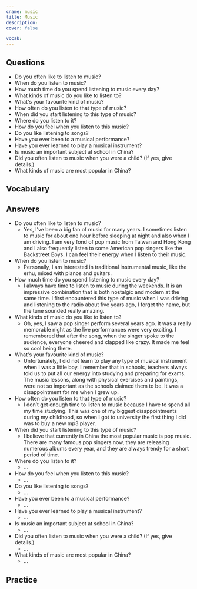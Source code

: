 ```yaml
---
cname: music
title: Music
description: 
cover: false

vocab:
---
```

<banner></banner>

## Questions

- Do you often like to listen to music?
- When do you listen to music?
- How much time do you spend listening to music every day?
- What kinds of music do you like to listen to?
- What&#39;s your favourite kind of music?
- How often do you listen to that type of music?
- When did you start listening to this type of music?
- Where do you listen to it?
- How do you feel when you listen to this music?
- Do you like listening to songs?
- Have you ever been to a musical performance?
- Have you ever learned to play a musical instrument?
- Is music an important subject at school in China?
- Did you often listen to music when you were a child? (If yes, give details.)
- What kinds of music are most popular in China?

## Vocabulary

<vocab-box></vocab-box>

## Answers

- Do you often like to listen to music?
  - Yes, I’ve been a big fan of music for many years. I sometimes listen to music for about one hour before sleeping at night and also when I am driving. I am very fond of pop music from Taiwan and Hong Kong and I also frequently listen to some American pop singers like the Backstreet Boys. I can feel their energy when I listen to their music.
- When do you listen to music?
  - Personally, I am interested in traditional instrumental music, like the erhu, mixed with pianos and guitars.
- How much time do you spend listening to music every day?
  - I always have time to listen to music during the weekends. It is an impressive combination that is both nostalgic and modern at the same time. I first encountered this type of music when I was driving and listening to the radio about five years ago, I forget the name, but the tune sounded really amazing.
- What kinds of music do you like to listen to?
  - Oh, yes, I saw a pop singer perform several years ago. It was a really memorable night as the live performances were very exciting. I remembered that after the song, when the singer spoke to the audience, everyone cheered and clapped like crazy. It made me feel so cool being there.
- What&#39;s your favourite kind of music?
  - Unfortunately, I did not learn to play any type of musical instrument when I was a little boy. I remember that in schools, teachers always told us to put all our energy into studying and preparing for exams. The music lessons, along with physical exercises and paintings, were not so important as the schools claimed them to be. It was a disappointment for me when I grew up.
- How often do you listen to that type of music?
  - I don’t get enough time to listen to music because I have to spend all my time studying. This was one of my biggest disappointments during my childhood, so when I got to university the first thing I did was to buy a new mp3 player.
- When did you start listening to this type of music?
  - I believe that currently in China the most popular music is pop music. There are many famous pop singers now, they are releasing numerous albums every year, and they are always trendy for a short period of time.
- Where do you listen to it?
  - ...
- How do you feel when you listen to this music?
  - ...
- Do you like listening to songs?
  - ...
- Have you ever been to a musical performance?
  - ...
- Have you ever learned to play a musical instrument?
  - ...
- Is music an important subject at school in China?
  - ...
- Did you often listen to music when you were a child? (If yes, give details.)
  - ...
- What kinds of music are most popular in China?
  - ...

## Practice

<qrfooter></qrfooter>
